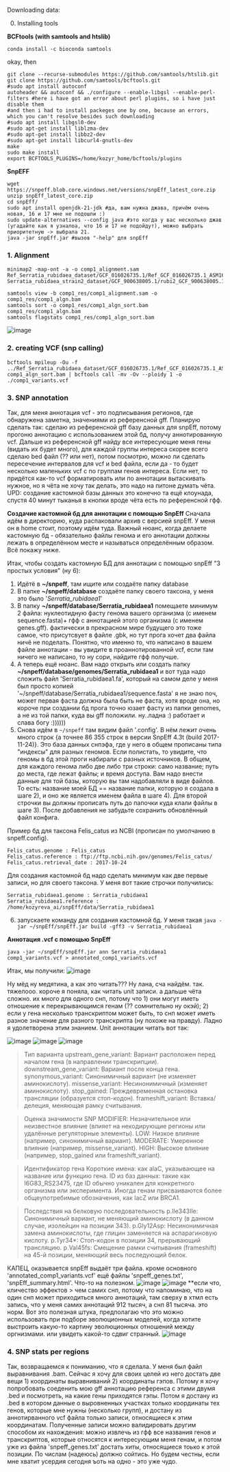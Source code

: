 Downloading data: 

0. Installing tools

**BCFtools (with samtools and htslib)**
```
conda install -c bioconda samtools
```
okay, then
```
git clone --recurse-submodules https://github.com/samtools/htslib.git
git clone https://github.com/samtools/bcftools.git
#sudo apt install autoconf
autoheader && autoconf && ./configure --enable-libgsl --enable-perl-filters #here i have got an error about perl plugins, so i have just disable them
#and then i had to install packeges one by one, because an errors, which you can't resolve besides such downloading
#sudo apt install libgsl0-dev
#sudo apt-get install liblzma-dev
#sudo apt-get install libbz2-dev
#sudo apt-get install libcurl4-gnutls-dev
make
sudo make install
export BCFTOOLS_PLUGINS=/home/kozyr_home/bcftools/plugins
```

**SnpEFF**

```
wget https://snpeff.blob.core.windows.net/versions/snpEff_latest_core.zip
unzip snpEff_latest_core.zip
cd snpEff/
sudo apt install openjdk-21-jdk #да, вам нужна джава, причём очень новая, 16 и 17 мне не подошли :) 
sudo update-alternatives --config java #это когда у вас несколько джав (угадайте как я узналоа, что 16 и 17 не подойдут), можно выбрать приоритетную -> выбрала 21.
java -jar snpEff.jar #вызов "-help" для snpEff
```

### 1. Alignment
```
minimap2 -map-ont -a -o comp1_alignment.sam Ref_Serratia_rubidaea_dataset/GCF_016026735.1/Ref_GCF_016026735.1_ASM1602673v1_genomic.fna Serratia_rubidaea_strain2_dataset/GCF_900638005.1/rubi2_GCF_900638005.1_53550_B01_genomic.fna
```
```
samtools view -b comp1_res/comp1_alignment.sam -o comp1_res/comp1_algn.bam
samtools sort -o comp1_res/comp1_algn_sort.bam  comp1_res/comp1_algn.bam
samtools flagstats comp1_res/comp1_algn_sort.bam
```
![image](https://github.com/user-attachments/assets/14de4b45-fc0a-4e9e-9bbf-ce7d8a0a6d2e)

### 2. creating VCF (snp calling)

```
bcftools mpileup -Ou -f ../Ref_Serratia_rubidaea_dataset/GCF_016026735.1/Ref_GCF_016026735.1_ASM1602673v1_genomic.fna comp1_algn_sort.bam | bcftools call -mv -Ov --ploidy 1 -o ./comp1_variants.vcf
```

### 3. SNP annotation

Так, для меня аннотация vcf - это подписывания регионов, где обнаружена заметна, значениями из референсной gff. Планирую сделать так: сделаю из референсной gff базу данных для snpEff, потому прогоню аннотацию с использованием этой бд, получу аннотированную vcf. Дальше из референсной gff найду все интересующие меня гены (видать их будет много), для каждой группы интереса скорее всего сделаю bed файл (?? или нет), потом посмотрю, можно ли сделать пересечение интервалов для vcf и bed файла, если да - то будет несколько маленьких vcf с по группам генов интереса. Если нет, то придётся как-то vcf форматировать или по аннотации вытаскивать нужное, но я чёта не хочу так делать, это надо на питоне думать чёта. 
UPD: создание кастомной базы данных это конечно та ещё клоунада, спустя 40 минут тыканья в кнопки вроде чёта есть по референсной гфф.

**Создачие кастомной бд для аннотации с помощью SnpEff**
Сначала идём в директорию, куда распаковали архив с версией snpEff. У меня он в home стоит, поэтому идём туда.
Важный нюанс, когда делаете кастомную бд - обязательно файлы генома и его аннотации должны лежать в определённом месте и называться определённым образом. Всё покажу ниже. 

Итак, чтобы создать кастомную БД для аннотации с помощью snpEff "3 простых условия" (ну 6):
1) Идётё в **~/snpeff**, там ищите или создаёте папку database
2) В папке **~/snpeff/database** создаёте папку своего таксона, у меня это было '_Serratia_rubidaea1_'
3) В папку **~/snpeff/database/Serratia_rubidaea1** помещаете минимум 2 файла: нуклеотидную фасту генома вашего организма (с именем sequence.fasta)+ гфф с аннотацией этого организма (с именем genes.gff). фактически в прекрасном мире будущего это тоже самое, что присутсвует в файле .gbk, но тут прога хочет два файла ничё не поделать. Понятно, что именно то, что написано в вашем файле аннотации - вы увидите в проаннотированной vcf, если там ничего не написано, то ну сори, найдите гфф получше. 
4) А теперь ещё нюанс. Вам надо открыть или создать папку **~/snpeff/database/genomes/Serratia_rubidaea1** и вот туда надо сложить файл 'Serratia_rubidaea1.fa', который на самом деле у меня был просто копией '~/snpeff/database/Serratia_rubidaea1/sequence.fasta' я не знаю поч, может первая фаста должна была быть не фаста, хотя вроде она, но короче при создании бд прога точно юзает фасту из папки genomes, а не из той папки, куда вы gff положили. ну..ладна :) работает и слава богу :))))))
5) Снова идём в `~/snpeff` там видим файл '.config'. В нём лежит очень много строк {а точнее 86 355 строк в версии SnpEff 4.3t (build 2017-11-24)}. Это база данных снпэфа, где у него в общем прописаны типа "индексы" для разных геномов. Если полистать, то увидите, что геномы в бд этой проги набирали с разных источников. В общем, для каждого генома либо две либо три строки: само название; путь до места, где лежат файлы; и время доступа. Вам надо внести данные для той базы, которую вы там надобавляли в виде файлов. То есть: название моей БД == название папки, которую я создала в  шаге 2), и оно же является именем файла в шаге 4). Для второй строчки вы должны прописать путь до папочки куда клали файлы в шаге 3). После добавления не забудьте сохранить обновлённый файл конфига.

Пример бд для таксона Felis_catus из NCBI (прописан по умолчанию в snpeff.config). 
```
Felis_catus.genome : Felis_catus
Felis_catus.reference : ftp://ftp.ncbi.nih.gov/genomes/Felis_catus/
Felis_catus.retrieval_date : 2017-10-24
```
Для создания кастомной бд надо сделать минимум как две первые записи, но для своего таксона. У меня вот такие строчки получились:
```
Serratia_rubidaea1.genome : Serratia_rubidaea1
Serratia_rubidaea1.reference : /home/kozyreva_ai/snpEff/data/Serratia_rubidaea1
```
6) запускаете команду для создания кастомной бд. У меня такая `java -jar ~/snpEff/snpEff.jar build -gff3 -v Serratia_rubidaea1`

**Аннотация .vcf с помощью SnpEff**

```
java -jar ~/snpEff/snpEff.jar ann Serratia_rubidaea1 comp1_variants.vcf > annotated_comp1_variants.vcf
```

Итак, мы получили:
![image](https://github.com/user-attachments/assets/8b16597f-a450-4ea4-80ed-4856416fa563)

Ну мёд ну медятина, а как это читать??? 
Ну лана, сча найдём.
так. тяжелооо. короче я поняла, как читать unit записи. а дальше чёта сложно. их много для одного снп, потому что 1) они могут иметь отношение к перекрывающимся генам (?? сомнительно ну окэй); 2) если у гена несколько транскриптом может быть, то снп может иметь разное значение для разного транскрипта (ну похоже на правду). Ладно я удолетворена этим знанием. Unit аннотации читать вот так:

![image](https://github.com/user-attachments/assets/cb26c296-229f-4732-bd48-30f0b24d7faf)
![image](https://github.com/user-attachments/assets/fb512fdf-7381-494c-976c-982a67aaeec0)
![image](https://github.com/user-attachments/assets/4ecb7812-c285-4e39-9909-035395d58261)

> Тип варианта
upstream_gene_variant: Вариант расположен перед началом гена (в направлении транскрипции).
downstream_gene_variant: Вариант после конца гена.
synonymous_variant: Синонимичный вариант (не изменяет аминокислоту).
missense_variant: Несинонимичный (изменяет аминокислоту).
stop_gained: Преждевременная остановка трансляции (образуется стоп-кодон).
frameshift_variant: Вставка/делеция, меняющая рамку считывания.

> Оценка значимости SNP
MODIFIER: Незначительное или неизвестное влияние (влияет на некодирующие регионы или удалённые регуляторные элементы).
LOW: Низкое влияние (например, синонимичный вариант).
MODERATE: Умеренное влияние (например, missense_variant).
HIGH: Высокое влияние (например, stop_gained или frameshift_variant).

> Идентификатор гена
Короткие имена: как alaC, указывающее на название или функцию гена.
ID из баз данных: такие как I6G83_RS23475, где ID обычно уникален для конкретного организма или эксперимента.
Иногда генам присваиваются более общеупотребимые обозначения, как lacZ или BRCA1.

> Последствия на белковую последовательность
p.Ile343Ile: Синонимичный вариант, не меняющий аминокислоту (в данном случае, изолейцин на позиции 343).
p.Gly12Asp: Несинонимичная замена аминокислоты, где глицин заменяется на аспарагиновую кислоту.
p.Tyr34*: Стоп-кодон в позиции 34, прерывающий трансляцию.
p.Val45fs: Смещение рамки считывания (frameshift) на 45-й позиции, меняющий весь последующий белок.

КАПЕЦ, оказывается snpEff выдаёт три файла. кроме основного 'annotated_comp1_variants.vcf' ещё файлы 'snpeff_genes.txt', 'snpEff_summary.html'. Что-то на полезном.
![image](https://github.com/user-attachments/assets/79442f4a-1e03-472e-9502-5c3d79ef2973)
![image](https://github.com/user-attachments/assets/329e7d3a-47d2-4f8f-abf7-e0e34df445c7)
**если что, кличество эффектов > чем самих снп, потому что напоминаю, что на один снп может приходиться много аннотаций, там сверху в хтмл есть запись, что у меня самих аннотаций 912 тысяч, а снп 81 тысяча. это норм. 
Вот это полезная штука, предполагаю что это можно использовать при подборе эволюционных моделей, когда хотите выстроить какую-то картину эволюционных отношений между оргнизмами. или увидеть какой-то сдвиг странный. 
![image](https://github.com/user-attachments/assets/2e58daed-b1b8-4f64-a3c9-34c5f4d05a94)


### 4. SNP stats per regions

Так, возвращаемся к пониманию, что я сделала. У меня был файл выравнивания .bam. Сейчас я хочу для своих целей из него достать две вещи 1) координаты выравниваний 2) координаты гэпов. Потому я хочу попробовать соеденить мою gff аннотацию референса с этими двумя .bed и посмотреть, на какие гены приходятся гэпы. Потом я достану из .bed в котором данные о выровненных участках только координаты тех генов, которые мне нужны (несколько групп), и достану из аннотирванного vcf файла только записи, относящиеся к этим координатам. Полученные записи можно валидировать другим способом их нахождения: можно извлечь из гфф все названия генов и транскриптов, которые относятся к интересующим меня генам, и потом уже из файла 'snpeff_genes.txt' достать хиты, относящиеся тоько к этой позиции. По числам (надеюсь) должно сойтись. Но будем честны, если мне хватит усердия сегодня ъоть на одно - это уже чудо.




